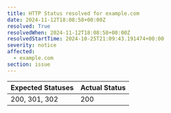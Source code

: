 ```yaml
---
title: HTTP Status resolved for example.com
date: 2024-11-12T18:08:58+00:00Z
resolved: True
resolvedWhen: 2024-11-12T18:08:58+00:00Z
resolvedStartTime: 2024-10-25T21:09:43.191474+00:00
severity: notice
affected:
  - example.com
section: issue
---
```


| Expected Statuses | Actual Status  |
|-------------------|----------------|
| 200, 301, 302 | 200 |
